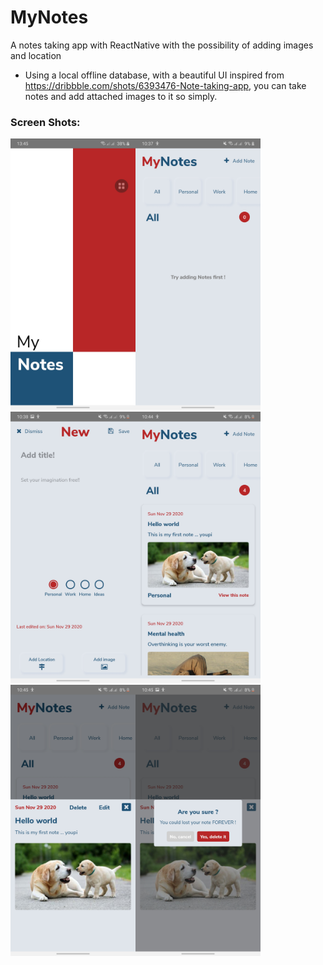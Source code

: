 # MyNotes
A notes taking app with ReactNative with the possibility of adding images and location

- Using a local offline database, with a beautiful UI inspired from https://dribbble.com/shots/6393476-Note-taking-app, you can take notes and add attached images to it so simply.

### Screen Shots:
<img src="https://github.com/B-Houssam/projects/blob/master/screens/Screenshot_20201020-134550_MyNotes.jpg" alt="drawing" width="200"/><img src="https://github.com/B-Houssam/MyNotes/blob/master/screen-shots/Screenshot_20201129-103759_MyNotes.jpg" alt="drawing" width="200"/> 
<img src="https://github.com/B-Houssam/MyNotes/blob/master/screen-shots/Screenshot_20201129-103819_MyNotes.jpg" alt="drawing" width="200"/><img src="https://github.com/B-Houssam/MyNotes/blob/master/screen-shots/Screenshot_20201129-104459_MyNotes.jpg" alt="drawing" width="200"/> 
<img src="https://github.com/B-Houssam/MyNotes/blob/master/screen-shots/Screenshot_20201129-104512_MyNotes.jpg" alt="drawing" width="200"/><img src="https://github.com/B-Houssam/MyNotes/blob/master/screen-shots/Screenshot_20201129-104518_MyNotes.jpg" alt="drawing" width="200"/>

